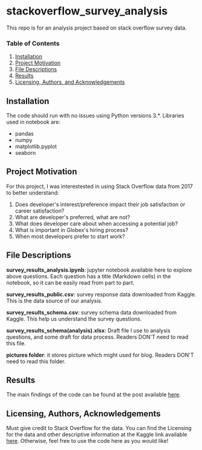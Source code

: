 # stackoverflow_survey_analysis
This repo is for an analysis project based on stack overflow survey data.

### Table of Contents

1. [Installation](#installation)
2. [Project Motivation](#motivation)
3. [File Descriptions](#files)
4. [Results](#results)
5. [Licensing, Authors, and Acknowledgements](#licensing)

## Installation <a name="installation"></a>

The code should run with no issues using Python versions 3.*.
Libraries used in notebook are:
- pandas
- numpy
- matplotlib.pyplot
- seaborn

## Project Motivation<a name="motivation"></a>

For this project, I was interestested in using Stack Overflow data from 2017 to better understand:

1. Does developer's interest/preference impact their job satisfaction or career satisfaction?
2. What are developer's preferred, what are not?
3. What does developer care about when accessing a potential job?
4. What is important in Globex's hiring process?
5. When most developers prefer to start work?


## File Descriptions <a name="files"></a>

**survey_results_analysis.ipynb**: jupyter notebook available here to explore above questions. Each question has a title (Markdown cells) in the notebook, so it can be easily read from part to part.  

**survey_results_public.csv**: survey response data downloaded from Kaggle. This is the data source of our analysis.

**survey_results_schema.csv**: survey schema data downloaded from Kaggle. This help us understand the survey questions. 

**survey_results_schema(analysis).xlsx**: Draft file I use to analysis questions, and some draft for data process. Readers DON'T need to read this file.

**pictures folder**: it stores picture which might used for blog. Readers DON'T need to read this folder.


## Results<a name="results"></a>

The main findings of the code can be found at the post available [here](https://medium.com/@lsaicex/what-does-developer-really-care-about-e25d53387a5c).

## Licensing, Authors, Acknowledgements<a name="licensing"></a>

Must give credit to Stack Overflow for the data.  You can find the Licensing for the data and other descriptive information at the Kaggle link available [here](https://www.kaggle.com/stackoverflow/so-survey-2017/data).  Otherwise, feel free to use the code here as you would like! 

